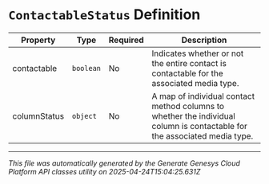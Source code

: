 # `ContactableStatus` Definition

| Property | Type | Required | Description |
|----------|------|----------|-------------|
| contactable | `boolean` | No | Indicates whether or not the entire contact is contactable for the associated media type. |
| columnStatus | `object` | No | A map of individual contact method columns to whether the individual column is contactable for the associated media type. |

---

*This file was automatically generated by the Generate Genesys Cloud Platform API classes utility on 2025-04-24T15:04:25.631Z*